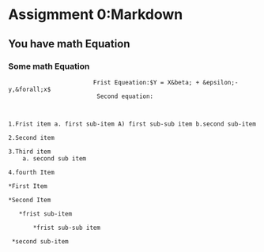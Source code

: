 # Assigmment 0:Markdown
## You have math Equation
### Some math Equation


 
                            Frist Equeation:$Y = X&beta; + &epsilon;-y,&forall;x$
                             Second equation:

  
  
    1.Frist item a. first sub-item A) first sub-sub item b.second sub-item 

    2.Second item 

    3.Third item
        a. second sub item 

    4.fourth Item

    *First Item

    *Second Item
       
       *frist sub-item
           
           *frist sub-sub item

     *second sub-item       

